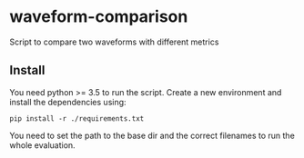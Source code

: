 # waveform-comparison

Script to compare two waveforms with different metrics

## Install

You need python >= 3.5 to run the script.
Create a new environment and install the dependencies using:

    pip install -r ./requirements.txt

You need to set the path to the base dir and the correct filenames to run the whole evaluation.
